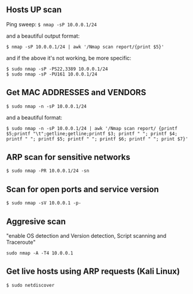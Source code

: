 ## Hosts UP scan

Ping sweep:
```$ nmap -sP 10.0.0.1/24```

and a beautiful output format:

```
$ nmap -sP 10.0.0.1/24 | awk '/Nmap scan report/{print $5}'
```

and if the above it's not working, be more specific: 

```
$ sudo nmap -sP -PS22,3389 10.0.0.1/24
$ sudo nmap -sP -PU161 10.0.0.1/24 
```

## Get MAC ADDRESSES and VENDORS
```$ sudo nmap -n -sP 10.0.0.1/24```

and a beautiful format:

```
$ sudo nmap -n -sP 10.0.0.1/24 | awk '/Nmap scan report/ {printf $5;printf "\t";getline;getline;printf $3; printf " "; printf $4; printf " "; printf $5; printf " "; printf $6; printf " "; print $7}'
```

## ARP scan for sensitive networks

```
$ sudo nmap -PR 10.0.0.1/24 -sn
```

## Scan for open ports and service version

```
$ sudo nmap -sV 10.0.0.1 -p-
```

## Aggresive scan

"enable OS detection and Version detection, Script scanning and Traceroute"

```
sudo nmap -A -T4 10.0.0.1
```

## Get live hosts using ARP requests (Kali Linux)
```$ sudo netdiscover```